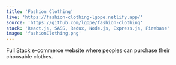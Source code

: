 ```yaml
---
title: 'Fashion Clothing'
live: 'https://fashion-clothing-lgope.netlify.app/'
source: 'https://github.com/lgope/fashion-clothing'
stack: 'React.js, SASS, Redux, Node.js, Express.js, Firebase'
image: 'fashionClothing.png'
---
```


Full Stack e-commerce website where peoples can purchase their choosable clothes.
